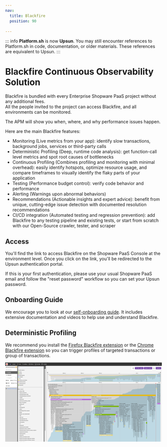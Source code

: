 ```yaml
---
nav:
  title: Blackfire
  position: 90

---
```


::: info
**Platform.sh** is now **Upsun**. You may still encounter references to Platform.sh in code, documentation, or older materials. These references are equivalent to Upsun.
:::

# Blackfire Continuous Observability Solution

Blackfire is bundled with every Enterprise Shopware PaaS project without any additional fees.  
All the people invited to the project can access Blackfire, and all environments can be monitored.

The APM will show you when, where, and why performance issues happen.

Here are the main Blackfire features:

* Monitoring (Live metrics from your app): identify slow transactions, background jobs, services or third-party calls
* Deterministic Profiling (Deep, runtime code analysis): get function-call level metrics and spot root causes of bottlenecks
* Continuous Profiling (Combines profiling and monitoring with minimal overhead): easily identify hotspots, optimize resource usage, and compare timeframes to visually identify the flaky parts of your application
* Testing (Performance budget control): verify code behavior and performance
* Alerting (Warnings upon abnormal behaviors)
* Recommendations (Actionable insights and expert advice): benefit from unique, cutting-edge issue detection with documented resolution recommendations
* CI/CD integration (Automated testing and regression prevention): add Blackfire to any testing pipeline and existing tests, or start from scratch with our Open-Source crawler, tester, and scraper

## Access

You'll find the link to access Blackfire on the Shopware PaaS Console at the environment level.
Once you click on the link, you'll be redirected to the Upsun authentication portal.

If this is your first authentication, please use your usual Shopware PaaS email and follow the "reset password" workflow so you can set your Upsun password.

## Onboarding Guide

We encourage you to look at our [self-onboarding guide](https://docs.blackfire.io/onboarding/index). It includes extensive documentation and videos to help use and understand Blackfire.

## Deterministic Profiling

We recommend you install the [Firefox Blackfire extension](https://addons.mozilla.org/en-US/firefox/addon/blackfire/) or the [Chrome Blackfire extension](https://chromewebstore.google.com/detail/blackfire-profiler/miefikpgahefdbcgoiicnmpbeeomffld?hl=en) so you can trigger profiles of targeted transactions or group of transactions.

![Blackfire profile](../../../assets/blackfire-profile.png)
